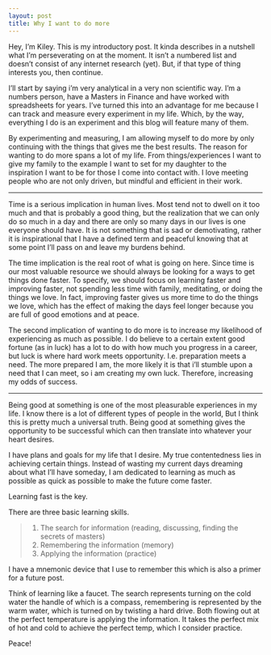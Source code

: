 ```yaml
---
layout: post
title: Why I want to do more
---
```



Hey, I’m Kiley. This is my introductory post. It kinda describes in a nutshell what I’m perseverating on at the moment. It isn’t  a numbered list and doesn’t consist of any internet research (yet). But, if that type of thing interests you, then continue.

I’ll start by saying i’m very analytical in a very non scientific way. I’m a numbers person, have a Masters in Finance and have worked with spreadsheets for years. I’ve turned this into an advantage for me because I can track and measure every experiment in my life. Which, by the way, everything I do is an experiment and this blog will feature many of them. 

By experimenting and measuring, I am allowing myself to do more by only continuing with the things that gives me the best results. The reason for wanting to do more spans a lot of my life. From things/experiences  I want to give my family to the example I want to set for my daughter to the inspiration I want to be for those I come into contact with. I love meeting people who are not only driven, but mindful and efficient in their work. 

---

Time is a serious implication in human lives. Most tend not to dwell on it too much and that is probably a good thing, but the realization that we can only do so much in a day and there are only so many days in our lives is one everyone should have. It is not something that is sad or demotivating, rather it is inspirational that I have a defined term and peaceful knowing that at some point I’ll pass on and leave my burdens behind. 

The time implication is the real root of what is going on here. Since time is our most valuable resource we should always be looking for a ways to get things done faster. To specify, we should focus on learning faster and improving faster, not spending less time with family, meditating, or doing the things we love. In fact, improving faster gives us more time  to do the things we love, which has the effect of making the days feel longer because you are full of good emotions and at peace. 

The second implication of wanting to do more is to increase my likelihood of experiencing as much as possible. I do believe to a certain extent good fortune (as in luck) has a lot to do with how much you progress in a career, but luck is where hard work meets opportunity. I.e. preparation meets a need. The more prepared I am, the more likely it is that i’ll stumble upon a need that I can meet, so i am creating my own luck. Therefore, increasing my odds of success. 

---

Being good at something is one of the most pleasurable experiences in my life. I know there is a lot of different types of people in the world, But I think this is pretty much a universal truth. Being good at something gives the opportunity to be successful which can then translate into whatever your heart desires.

I have plans and goals for my life that I desire. My true contentedness lies in achieving certain things. Instead of wasting my current days dreaming about what I’ll have someday, I am dedicated to learning as much as possible as quick as possible to make the future come faster. 

Learning fast is the key. 

There are three basic learning skills. 

>1. The search for information (reading, discussing, finding the secrets of masters)
>2. Remembering the information (memory)
>3. Applying the information (practice)

I have a mnemonic device that I use to remember this which is also a primer for a future post. 

Think of learning like a faucet. The search represents turning on the cold water the handle of which is a compass, remembering is represented by the warm water, which is turned on by twisting a hard drive. Both flowing out at the perfect temperature is applying the information. It takes the perfect mix of hot and cold to achieve the perfect temp, which I consider practice. 

Peace!
